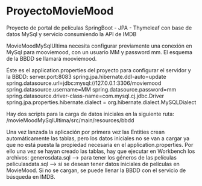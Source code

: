 # ProyectoMovieMood
Proyecto de portal de películas SpringBoot - JPA - Thymeleaf con base de datos MySql y servicio consumiendo la API de IMDB

MovieMoodMySqlUltima necesita configurar previamente una conexión en MySql para mooviemood, con un usuario MM y password mm. El esquema de la BBDD se llamará mooviemood.

Éste es el application.properties del proyecto para configurar el servidor y la BBDD: 
  <tab>server.port:8083 
  <tab>spring.jpa.hibernate.ddl-auto=update 
  <tab>spring.datasource.url=jdbc:mysql://127.0.0.1:3306/moviemood 
  <tab>spring.datasource.username=MM 
  <tab>spring.datasource.password=mm 
  <tab>spring.datasource.driver-class-name=com.mysql.cj.jdbc.Driver 
  <tab>spring.jpa.properties.hibernate.dialect = org.hibernate.dialect.MySQLDialect

Hay dos scripts para la carga de datos iniciales en la siguiente ruta: /movieMoodMySqlUltima/src/main/resources/bbdd

Una vez lanzada la aplicación por primera vez las Entities crean automáticamente las tablas, pero los datos iniciales no se van a cargar ya que no está puesta la propiedad necesaria en el application.properties. Por ello una vez se hayan creado las tablas, hay que ejecutar en Workbench los archivos: generosdata.sql --> para tener los géneros de las películas peliculasdata.sql --> si se desean tener datos iniciales de películas en MovieMood. Si no se cargan, se puede llenar la BBDD con el servicio de búsqueda en IMDB.

